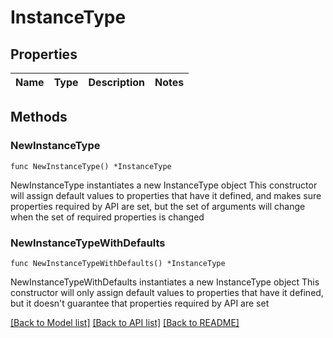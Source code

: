 # InstanceType

## Properties

Name | Type | Description | Notes
------------ | ------------- | ------------- | -------------

## Methods

### NewInstanceType

`func NewInstanceType() *InstanceType`

NewInstanceType instantiates a new InstanceType object
This constructor will assign default values to properties that have it defined,
and makes sure properties required by API are set, but the set of arguments
will change when the set of required properties is changed

### NewInstanceTypeWithDefaults

`func NewInstanceTypeWithDefaults() *InstanceType`

NewInstanceTypeWithDefaults instantiates a new InstanceType object
This constructor will only assign default values to properties that have it defined,
but it doesn't guarantee that properties required by API are set


[[Back to Model list]](../README.md#documentation-for-models) [[Back to API list]](../README.md#documentation-for-api-endpoints) [[Back to README]](../README.md)


